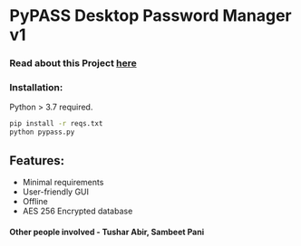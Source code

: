 # PyPASS Desktop Password Manager v1

### Read about this Project [ here ](https://github.com/dexter-11/PyPASS/blob/main/About%20PyPASS.pdf)

### Installation:
Python > 3.7 required.

```sh
pip install -r reqs.txt
python pypass.py
```

## Features:
- Minimal requirements
- User-friendly GUI
- Offline
- AES 256 Encrypted database

#### Other people involved - Tushar Abir, Sambeet Pani
